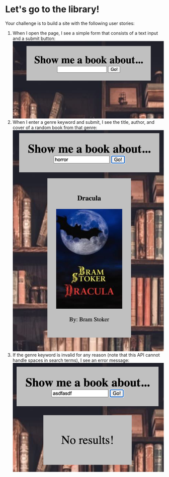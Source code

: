 # Let's go to the library!
Your challenge is to build a site with the following user stories:

1. When I open the page, I see a simple form that consists of a text input and a submit button:
![user story 1](./assets/user_story_1.png)
1. When I enter a genre keyword and submit, I see the title, author, and cover of a random book from that genre:
![user story 2](./assets/user_story_2.png)
1. If the genre keyword is invalid for any reason (note that this API cannot handle spaces in search terms), I see an error message:
![user story 3](./assets/user_story_3.png)


